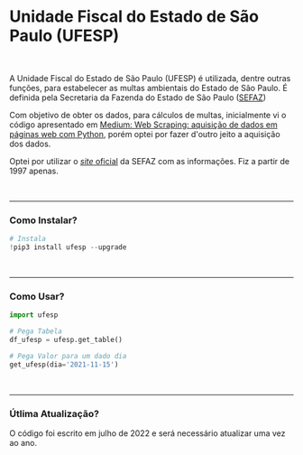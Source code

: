 # Unidade Fiscal do Estado de São Paulo (UFESP)

<br>

A Unidade Fiscal do Estado de São Paulo (UFESP) é utilizada, dentre outras funções, para estabelecer as multas ambientais do Estado de São Paulo. É definida pela Secretaria da Fazenda do Estado de São Paulo ([SEFAZ](https://portal.fazenda.sp.gov.br/))

Com objetivo de obter os dados, para cálculos de multas, inicialmente vi o código apresentado em [Medium: Web Scraping: aquisição de dados em páginas web com Python](https://medium.com/data-hackers/web-scraping-aquisi%C3%A7%C3%A3o-de-dados-em-p%C3%A1ginas-web-com-python-ec6e33e9e452), porém optei por fazer d'outro jeito a aquisição dos dados.

Optei por utilizar o [*site* oficial](https://legislacao.fazenda.sp.gov.br/Paginas/ValoresDaUFESP.aspx) da SEFAZ com as informações. Fiz a partir de 1997 apenas.

<br>

----

### Como Instalar?

```python
# Instala
!pip3 install ufesp --upgrade
```

<br>

----

### Como Usar?

```python
import ufesp

# Pega Tabela
df_ufesp = ufesp.get_table()

# Pega Valor para um dado dia
get_ufesp(dia='2021-11-15')
```

<br>

----

### Útlima Atualização?

O código foi escrito em julho de 2022 e será necessário atualizar uma vez ao ano.
